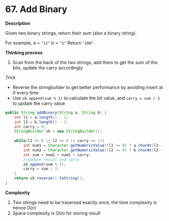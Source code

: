 # 67. Add Binary

**Description**

Given two binary strings, return their sum (also a binary string).

For example,
a = `"11"`
b = `"1"`
Return `"100"`.

**Thinking process**

1. Scan from the back of the two strings, add them to get the sum of the bits, update the carry accordingly

*Trick*

* Reverse the stringbuilder to get better performance by avoiding insert at 0 every time
* Use `sb.append(sum % 2)` to calculate the bit value, and `carry = sum / 2` to update the carry value

```Java
public String addBinary(String a, String b) {
	int l1 = a.length() - 1;
    int l2 = b.length() - 1;
    int carry = 0;
    StringBuilder sb = new StringBuilder();
    
    while(l1 >= 0 || l2 >= 0 || carry == 1){
        int num1 = Character.getNumericValue((l1 >= 0) ? a.charAt(l1--) : '0');
        int num2 = Character.getNumericValue((l2 >= 0) ? b.charAt(l2--) : '0');
        int sum = num1 + num2 + carry;
        //update result and carry
        sb.append(sum % 2);
        carry = sum / 2;
    }
    return sb.reverse().toString();
}
```
**Complexity**

1. Two strings need to be traversed exactly once, the time complexity is hence O(n)
2. Space complexity is O(n) for storing result